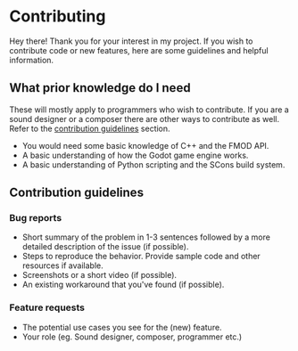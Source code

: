 # Contributing
Hey there! Thank you for your interest in my project. If you wish to contribute code or new features, here are some guidelines and helpful information.

## What prior knowledge do I need

These will mostly apply to programmers who wish to contribute. If you are a sound designer or a composer there are other ways to contribute as well. Refer to the [contribution guidelines](https://github.com/alexfonseka/godot-fmod-integration/new/master/.github#contribution-guidelines) section.

- You would need some basic knowledge of C++ and the FMOD API. 
- A basic understanding of how the Godot game engine works. 
- A basic understanding of Python scripting and the SCons build system. 

## Contribution guidelines

### Bug reports
- Short summary of the problem in 1-3 sentences followed by a more detailed description of the issue (if possible).
- Steps to reproduce the behavior. Provide sample code and other resources if available.
- Screenshots or a short video (if possible).
- An existing workaround that you've found (if possible).

### Feature requests
- The potential use cases you see for the (new) feature.
- Your role (eg. Sound designer, composer, programmer etc.)
